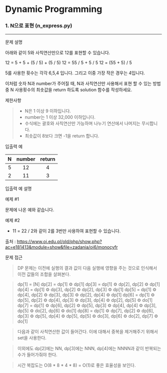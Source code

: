# Dynamic Programming
### 1. N으로 표현 (n_express.py)
---
문제 설명

아래와 같이 5와 사칙연산만으로 12를 표현할 수 있습니다.

12 = 5 + 5 + (5 / 5) + (5 / 5)
12 = 55 / 5 + 5 / 5
12 = (55 + 5) / 5

5를 사용한 횟수는 각각 6,5,4 입니다. 그리고 이중 가장 작은 경우는 4입니다.

이처럼 숫자 N과 number가 주어질 때, N과 사칙연산만 사용해서 표현 할 수 있는 방법 중 N 사용횟수의 최솟값을 return 하도록 solution 함수를 작성하세요.

제한사항
> * N은 1 이상 9 이하입니다.
> * number는 1 이상 32,000 이하입니다.
> * 수식에는 괄호와 사칙연산만 가능하며 나누기 연산에서 나머지는 무시합니다.
> * 최솟값이 8보다 크면 -1을 return 합니다.

입출력 예

|N|number|return|
|:-:|:--:|:----:|
|5|12|4|
|2|11|3|

입출력 예 설명

예제 #1

문제에 나온 예와 같습니다.

예제 #2

* 11 = 22 / 2와 같이 2를 3번만 사용하여 표현할 수 있습니다.

출처 : https://www.oi.edu.pl/old/php/show.php?ac=e181413&module=show&file=zadania/oi6/monocyfr

문제 접근
> DP 문제는 이전에 실행의 결과 값이 다음 실행에 영향을 주는 것으로 인식해서 이전 값들의 조합을 살펴본다.

> dp[1] = [N]
> dp[2] = dp[1] ⚙︎ dp[1]
> dp[3] = dp[1] ⚙︎ dp[2], dp[2] ⚙︎ dp[1]
> dp[4] = dp[1] ⚙︎ dp[3], dp[2] ⚙︎ dp[2], dp[3] ⚙︎ dp[1]
> dp[5] = dp[1] ⚙︎ dp[4], dp[2] ⚙︎ dp[3], dp[3] ⚙︎ dp[2], dp[4] ⚙︎ dp[1]
> dp[6] = dp[1] ⚙︎ dp[5], dp[2] ⚙︎ dp[4], dp[3] ⚙︎ dp[3], dp[4] ⚙︎ dp[2], dp[5] ⚙︎ do[1]
> dp[7] = dp[1] ⚙︎ dp[6], dp[2] ⚙︎ dp[5], dp[3] ⚙︎ dp[4], dp[4] ⚙︎ dp[3], dp[5] ⚙︎ do[2], dp[6] ⚙︎ do[1]
> dp[8] = dp[1] ⚙︎ dp[7], dp[2] ⚙︎ dp[6], dp[3] ⚙︎ dp[5], dp[4] ⚙︎ dp[5], dp[5] ⚙︎ do[3], dp[6] ⚙︎ do[2], dp[7] ⚙︎ do[1]

> 다음과 같이 사칙연산한 값이 들어간다. 이에 대해서 중복을 제거해주기 위해서 set을 사용한다. 

> 이외에도 dp[2]에는 NN, dp[3]에는 NNN, dp[4]에는 NNNN과 같이 반복되는 수가 들어가줘야 한다.

> 시간 복잡도는 O(8 * 8 * 4 * 8) = O(1)로 좋은 효율성을 보인다.

